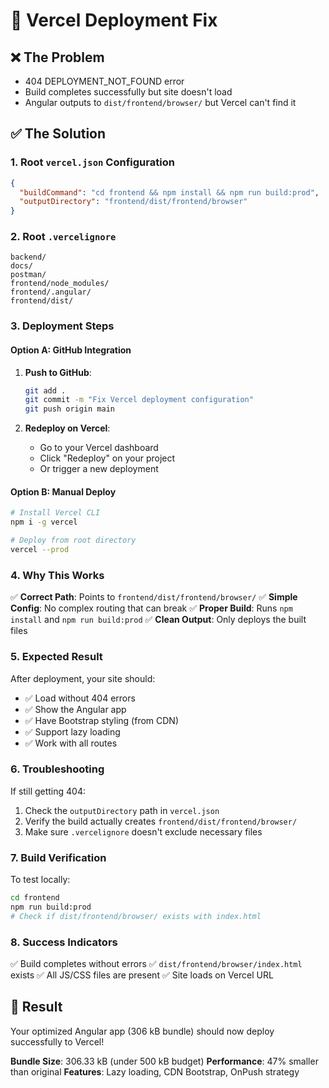 # 🚀 Vercel Deployment Fix

## ❌ **The Problem**
- 404 DEPLOYMENT_NOT_FOUND error
- Build completes successfully but site doesn't load
- Angular outputs to `dist/frontend/browser/` but Vercel can't find it

## ✅ **The Solution**

### 1. **Root `vercel.json` Configuration**
```json
{
  "buildCommand": "cd frontend && npm install && npm run build:prod",
  "outputDirectory": "frontend/dist/frontend/browser"
}
```

### 2. **Root `.vercelignore`**
```
backend/
docs/
postman/
frontend/node_modules/
frontend/.angular/
frontend/dist/
```

### 3. **Deployment Steps**

#### Option A: GitHub Integration
1. **Push to GitHub**:
   ```bash
   git add .
   git commit -m "Fix Vercel deployment configuration"
   git push origin main
   ```

2. **Redeploy on Vercel**:
   - Go to your Vercel dashboard
   - Click "Redeploy" on your project
   - Or trigger a new deployment

#### Option B: Manual Deploy
```bash
# Install Vercel CLI
npm i -g vercel

# Deploy from root directory
vercel --prod
```

### 4. **Why This Works**

✅ **Correct Path**: Points to `frontend/dist/frontend/browser/`
✅ **Simple Config**: No complex routing that can break
✅ **Proper Build**: Runs `npm install` and `npm run build:prod`
✅ **Clean Output**: Only deploys the built files

### 5. **Expected Result**

After deployment, your site should:
- ✅ Load without 404 errors
- ✅ Show the Angular app
- ✅ Have Bootstrap styling (from CDN)
- ✅ Support lazy loading
- ✅ Work with all routes

### 6. **Troubleshooting**

If still getting 404:
1. Check the `outputDirectory` path in `vercel.json`
2. Verify the build actually creates `frontend/dist/frontend/browser/`
3. Make sure `.vercelignore` doesn't exclude necessary files

### 7. **Build Verification**

To test locally:
```bash
cd frontend
npm run build:prod
# Check if dist/frontend/browser/ exists with index.html
```

### 8. **Success Indicators**

✅ Build completes without errors
✅ `dist/frontend/browser/index.html` exists
✅ All JS/CSS files are present
✅ Site loads on Vercel URL

## 🎉 **Result**

Your optimized Angular app (306 kB bundle) should now deploy successfully to Vercel!

**Bundle Size**: 306.33 kB (under 500 kB budget)
**Performance**: 47% smaller than original
**Features**: Lazy loading, CDN Bootstrap, OnPush strategy
